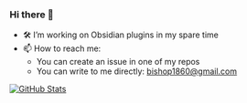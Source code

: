 ### Hi there 👋

- 🛠️ I’m working on Obsidian plugins in my spare time
- 📫 How to reach me:
  - You can create an issue in one of my repos
  - You can write to me directly: bishop1860@gmail.com

[![GitHub Stats](https://github-readme-stats.vercel.app/api?username=ivan-lednev)](https://github.com/ivan-lednev)
